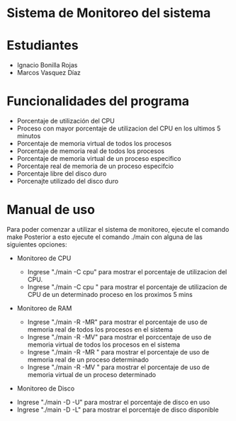 # Sistema de Monitoreo del sistema 

# Estudiantes
* Ignacio Bonilla Rojas
* Marcos Vasquez Díaz 

# Funcionalidades del programa 
* Porcentaje de utilización del CPU 
* Proceso con mayor porcentaje de utilizacion del CPU en los ultimos 5 minutos 
* Porcentaje de memoria virtual de todos los procesos
* Porcentaje de memoria real de todos los procesos
* Porcentaje de memoria virtual de un proceso especifico
* Porcentaje real de memoria de un proceso especifcio
* Porcentaje libre del disco duro 
* Porcenajte utilizado del disco duro

# Manual de uso
Para poder comenzar a utilizar el sistema de monitoreo, ejecute el comando make 
Posterior a esto ejecute el comando ./main con alguna de las siguientes opciones: 

* Monitoreo de CPU
  - Ingrese "./main  -C cpu" para mostrar el porcentaje de utilizacion del CPU.
  - Ingrese "./main -C cpu <PID>" para mostrar el porcentaje de utilizacion de CPU de un determinado  proceso en los proximos 5 mins

* Monitoreo de RAM
  - Ingrese "./main -R -MR" para mostrar el porcentaje de uso de memoria real de todos los procesos en el sistema
  - Ingrese "./main -R -MV" para mostrar el porccentaje de uso de memoria virtual de todos los procesos en el sistema 
  - Ingrese "./main -R -MR <PID>" para mostrar el porcentaje de uso de memoria real de un proceso determinado
  - Ingrese "./main -R -MV <PID>" para mostrar el porcentaje de uso de memoria virtual  de un proceso determinado

* Monitoreo de Disco
- Ingrese "./main -D -U" para mostrar el porcentaje de disco en uso 
- Ingrese "./main -D -L" para mostrar el porcentaje de disco disponible 

